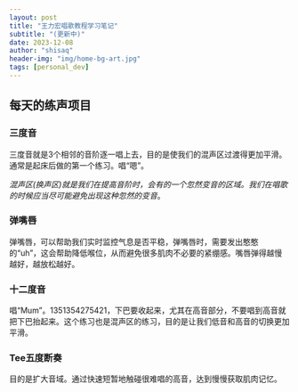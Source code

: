 ```yaml
---
layout: post
title: "王力宏唱歌教程学习笔记"
subtitle: "(更新中)"
date: 2023-12-08
author: "shisaq"
header-img: "img/home-bg-art.jpg"
tags: [personal_dev]
---
```


## 每天的练声项目

### 三度音

三度音就是3个相邻的音阶逐一唱上去，目的是使我们的混声区过渡得更加平滑。通常是起床后做的第一个练习。唱“嗯”。

*混声区(换声区)就是我们在提高音阶时，会有的一个忽然变音的区域。我们在唱歌的时候应当尽可能避免出现这种忽然的变音*。

### 弹嘴唇

弹嘴唇，可以帮助我们实时监控气息是否平稳，弹嘴唇时，需要发出憨憨的“uh”，这会帮助降低喉位，从而避免很多肌肉不必要的紧绷感。嘴唇弹得越慢越好，越放松越好。

### 十二度音

唱“Mum”。1351354275421，下巴要收起来，尤其在高音部分，不要唱到高音就把下巴抬起来。这个练习也是混声区的练习，目的是让我们低音和高音的切换更加平滑。

### Tee五度断奏

目的是扩大音域。通过快速短暂地触碰很难唱的高音，达到慢慢获取肌肉记忆。